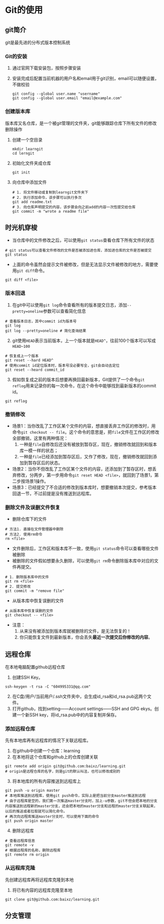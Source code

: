 # Git的使用

## git简介

git是最先进的分布式版本控制系统

### Git的安装

1.   通过官网下载安装包，按照步骤安装

2.   安装完成后配置当前机器的用户名和email用于git识别，email可以随便设置，不做校验

     ``` 
     git config --global user.name "username"
     git config --global user.email "email@example.com"
     ```

### 创建版本库

版本库又名仓库，是一个被git管理的文件夹，git能够跟踪仓库下所有文件的修改删除操作

1.   创建一个空目录

     ```
     mkdir learngit
     cd lerngit
     ```

2.   初始化文件夹成仓库

     ```
     git init
     ```

3.   向仓库中添加文件

     ```
     # 1. 将文件移动或复制到learngit文件夹下
     # 2. 执行添加命令，该步骤可以执行多次
     git add readme.txt
     # 3. 向仓库声明提交的内容，该步骤会向之前add的内容一次性提交给仓库
     git commit -m "wrote a readme file"
     ```

## 时光机穿梭

*   当仓库中的文件修改之后，可以使用`git status`查看仓库下所有文件的状态

```
# git status可以查看文件修改的文件是否被添加进仓库，添加进仓库的文件是否被提交
git status
```

*   上面的命令虽然会提示文件被修改，但是无法显示文件被修改的地方，需要使用`git diff`命令。

``` 
git diff <file>
```

### 版本回退

1.   在git中可以使用`git log`命令查看所有的版本提交日志，添加`--pretty=oneline`参数可以查看简化信息

```
# 查看版本日志，其中commit id为版本号
git log
git log --pretty=oneline # 简化查询结果
```

2.   git使用`HEAD`表示当前版本，上一个版本就是`HEAD^`，往前100个版本可以写成`HEAD~100`

```
# 恢复成上一个版本
git reset --hard HEAD^
# 使用commit id定位版本时，版本号没必要写全，git会自动去定位
git reset --heard commit_id
```

3.   假如恢复成之前的版本后想要再换回最新版本，Git提供了一个命令`git reflog`用来记录你的每一次命令，在这个命令中能够找到最新版本的commit id。

```
git reflog
```

### 撤销修改

*   场景1：当你改乱了工作区某个文件的内容，想直接丢弃工作区的修改时，用命令`git checkout -- file`。这个命令的意思是，把`file`文件在工作区的修改全部撤销，这里有两种情况：
    1.   一种是`file`自修改后还没有被放到暂存区，现在，撤销修改就回到和版本库一模一样的状态；
    2.   一种是`file`已经添加到暂存区后，又作了修改，现在，撤销修改就回到添加到暂存区后的状态。
*   场景2：当你不但改乱了工作区某个文件的内容，还添加到了暂存区时，想丢弃修改，分两步，第一步用命令`git reset HEAD <file>`，就回到了场景1，第二步按场景1操作。
*   场景3：已经提交了不合适的修改到版本库时，想要撤销本次提交，参考版本回退一节，不过前提是没有推送到远程库。

### 删除文件及误删文件恢复

*   删除仓库下的文件

``` 
# 方法1. 直接在文件管理器中删除
# 方法2. 使用rm命令
rm <file>
```

*   文件删除后，工作区和版本库不一致，使用`git status`命令可以查看哪些文件被删除
*   被删除的文件假如想要永久删除，可以使用`git rm`命令删除版本库中对应的文件再提交。

```
# 1. 删除版本库中的文件
git rm <file>
# 2. 提交修改
git commit -m "remove file"
```

*   从版本库中恢复误删的文件

```
# 从版本库中恢复误删的文件
git checkout -- <file>
```

*   注意：
    1.   从来没有被添加到版本库就被删除的文件，是无法恢复的！
    2.   你只能恢复文件到最新版本，你会丢失**最近一次提交后你修改的内容**。

## 远程仓库

在本地电脑配置github远程仓库

1.   创建SSH Key。

``` 
ssh-keygen -t rsa -C "604995331@qq.com"
```

2.   在C盘/用户/当前用户/.ssh文件夹中，会生成id_rsa和id_rsa.pub这两个文件。
3.   打开github，找到setting——Account settings——SSH and GPG ekys。创建一个新SSH key，将id_rsa.pub中的内容复制并保存。

### 添加远程仓库

先有本地库再有远程库的情况下关联远程库。

1.   在github中创建一个仓库：learning
2.   在本地将这个仓库和github上的仓库创建关联

```
git remote add origin git@github.com:baixz/learning.git
# origin是远程仓库的名字，则是git的默认叫法，也可以修改成别的
```

3.   将本地库的所有内容推送到远程库上

```
git push -u origin master
# 本地库推送到远程库，使用git push命令，实际上是把当前分支master推送到远程
# 由于远程库是空的，我们第一次推送master分支时，加上-u参数，git不但会把本地的分支内容推送到远程新的master分支，还会把本地的master分支和远程的master分支关联起来，以后的推送或者拉取就可以简化命令。
# 再次向远程库推送master分支时，可以使用下面的命令
git push origin master
```

4.   删除远程库

```
# 查看远程库信息
git remote -v
# 根据远程库的名称，删除远程库
git remote rm origin
```

### 从远程库克隆

先创建远程库再将远程库克隆到本地

1.   将已有内容的远程库克隆至本地

```
git clone git@github.com:baixz/learning.git
```

## 分支管理

















